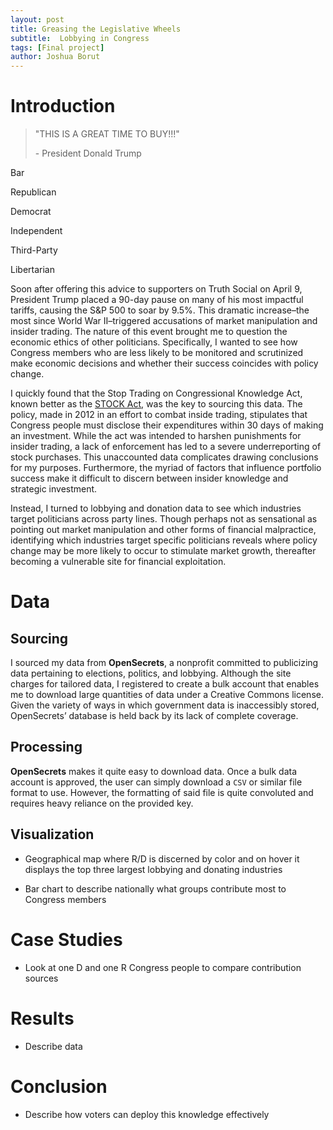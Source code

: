 ```yaml
---
layout: post
title: Greasing the Legislative Wheels
subtitle:  Lobbying in Congress
tags: [Final project]
author: Joshua Borut
---
```


# Introduction

> "THIS IS A GREAT TIME TO BUY!!!"
>
> \- President Donald Trump

Bar
<head>
  <!-- Import Vega & Vega-Lite (does not have to be from CDN) -->
  <script src="https://cdn.jsdelivr.net/npm/vega@5"></script>
  <script src="https://cdn.jsdelivr.net/npm/vega-lite@5"></script>
  <!-- Import vega-embed -->
  <script src="https://cdn.jsdelivr.net/npm/vega-embed@6"></script>
</head>

<div id="vis1"></div>

<script type="text/javascript">
  var spec = "https://raw.githubusercontent.com/joshborut/joshborut.github.io/5a4aa4fc8dfd7c61fa3ea20157e6bb4669ea012e/assets/graphs/bar_plot.json";
  vegaEmbed('#vis', spec).then(function(result) {
    // Access the Vega view instance (https://vega.github.io/vega/docs/api/view/) as result.view
  }).catch(console.error);
</script>

Republican
<div id="vis2"></div>

<script type="text/javascript">
  var spec = "https://raw.githubusercontent.com/joshborut/joshborut.github.io/5a4aa4fc8dfd7c61fa3ea20157e6bb4669ea012e/assets/graphs/R_plot.json";
  vegaEmbed('#vis', spec).then(function(result) {
    // Access the Vega view instance (https://vega.github.io/vega/docs/api/view/) as result.view
  }).catch(console.error);
</script>

Democrat
<div id="vis3"></div>

<script type="text/javascript">
  var spec = "https://raw.githubusercontent.com/joshborut/joshborut.github.io/f5152c227e3be2e7c110df72b5b0ea0e126b5147/assets/graphs/D_plot.json";
  vegaEmbed('#vis', spec).then(function(result) {
    // Access the Vega view instance (https://vega.github.io/vega/docs/api/view/) as result.view
  }).catch(console.error);
</script>

Independent
<div id="vis4"></div>

<script type="text/javascript">
  var spec = "https://raw.githubusercontent.com/joshborut/joshborut.github.io/5a4aa4fc8dfd7c61fa3ea20157e6bb4669ea012e/assets/graphs/I_plot.json";
  vegaEmbed('#vis', spec).then(function(result) {
    // Access the Vega view instance (https://vega.github.io/vega/docs/api/view/) as result.view
  }).catch(console.error);
</script>

Third-Party
<div id="vis5"></div>

<script type="text/javascript">
  var spec = "https://raw.githubusercontent.com/joshborut/joshborut.github.io/5a4aa4fc8dfd7c61fa3ea20157e6bb4669ea012e/assets/graphs/T_plot.json";
  vegaEmbed('#vis', spec).then(function(result) {
    // Access the Vega view instance (https://vega.github.io/vega/docs/api/view/) as result.view
  }).catch(console.error);
</script>

Libertarian
<div id="vis6"></div>

<script type="text/javascript">
  var spec = "https://github.com/joshborut/joshborut.github.io/blob/5a4aa4fc8dfd7c61fa3ea20157e6bb4669ea012e/assets/graphs/L_plot.json";
  vegaEmbed('#vis', spec).then(function(result) {
    // Access the Vega view instance (https://vega.github.io/vega/docs/api/view/) as result.view
  }).catch(console.error);
</script>

Soon after offering this advice to supporters on Truth Social on April 9, President Trump placed a 90-day pause on many of his most impactful tariffs, causing the S&P 500 to soar by 9.5%. This dramatic increase–the most since World War II–triggered accusations of market manipulation and insider trading. The nature of this event brought me to question the economic ethics of other politicians. Specifically, I wanted to see how Congress members who are less likely to be monitored and scrutinized make economic decisions and whether their success coincides with policy change.

I quickly found that the Stop Trading on Congressional Knowledge Act, known better as the [STOCK Act](https://campaignlegal.org/update/congressional-stock-trading-and-stock-act), was the key to sourcing this data. The policy, made in 2012 in an effort to combat inside trading, stipulates that Congress people must disclose their expenditures within 30 days of making an investment. While the act was intended to harshen punishments for insider trading, a lack of enforcement has led to a severe underreporting of stock purchases. This unaccounted data complicates drawing conclusions for my purposes. Furthermore, the myriad of factors that influence portfolio success make it difficult to discern between insider knowledge and strategic investment. 

Instead, I turned to lobbying and donation data to see which industries target politicians across party lines. Though perhaps not as sensational as pointing out market manipulation and other forms of financial malpractice, identifying which industries target specific politicians reveals where policy change may be more likely to occur to stimulate market growth, thereafter becoming a vulnerable site for financial exploitation. 

# Data

## Sourcing 

I sourced my data from __OpenSecrets__, a nonprofit committed to publicizing data pertaining to elections, politics, and lobbying. Although the site charges for tailored data, I registered to create a bulk account that enables me to download large quantities of data under a Creative Commons license. Given the variety of ways in which government data is inaccessibly stored, OpenSecrets’ database is held back by its lack of complete coverage.

## Processing

__OpenSecrets__ makes it quite easy to download data. Once a bulk data account is approved, the user can simply download a `CSV` or similar file format to use. However, the formatting of said file is quite convoluted and requires heavy reliance on the provided key.

## Visualization

* Geographical map where R/D is discerned by color and on hover it displays the top three largest lobbying and donating industries
- Bar chart to describe nationally what groups contribute most to Congress members

# Case Studies
- Look at one D and one R Congress people to compare contribution sources

# Results
- Describe data

# Conclusion
- Describe how voters can deploy this knowledge effectively